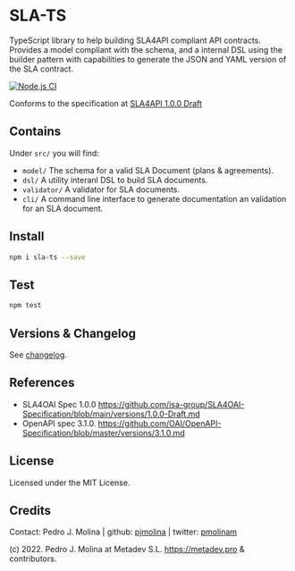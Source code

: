# SLA-TS

TypeScript library to help building SLA4API compliant API contracts.
Provides a model compliant with the schema, and a internal DSL using the builder pattern with capabilities to generate the JSON and YAML version of the SLA contract. 

[![Node.js CI](https://github.com/metadevpro/sla-ts/actions/workflows/node.js.yml/badge.svg)](https://github.com/metadevpro/sla-ts/actions/workflows/node.js.yml)

Conforms to the specification at [SLA4API 1.0.0 Draft](https://github.com/isa-group/SLA4OAI-Specification/blob/main/versions/1.0.0-Draft.md)

## Contains

Under `src/` you will find:

- `model/` The schema for a valid SLA Document (plans & agreements).
- `dsl/`   A utility interanl DSL to build SLA documents.
- `validator/` A validator for SLA documents.
- `cli/` A command line interface to generate documentation an validation for an SLA document.

## Install

```bash
npm i sla-ts --save
```

## Test

```bash
npm test
```

## Versions & Changelog

See [changelog](changelog.md).

## References

- SLA4OAI Spec 1.0.0  https://github.com/isa-group/SLA4OAI-Specification/blob/main/versions/1.0.0-Draft.md
- OpenAPI spec 3.1.0. https://github.com/OAI/OpenAPI-Specification/blob/master/versions/3.1.0.md

## License

Licensed under the MIT License.

## Credits

Contact: Pedro J. Molina | github: [pjmolina](https://github.com/pjmolina) | twitter: [pmolinam](https://twitter.com/pmolinam)

(c) 2022. Pedro J. Molina at Metadev S.L. https://metadev.pro & contributors.